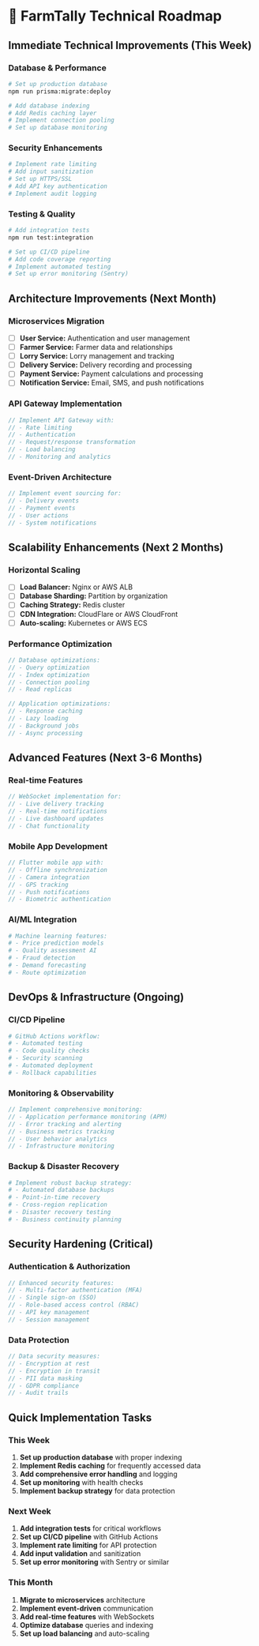 # 🔧 FarmTally Technical Roadmap

## Immediate Technical Improvements (This Week)

### **Database & Performance**
```bash
# Set up production database
npm run prisma:migrate:deploy

# Add database indexing
# Add Redis caching layer
# Implement connection pooling
# Set up database monitoring
```

### **Security Enhancements**
```bash
# Implement rate limiting
# Add input sanitization
# Set up HTTPS/SSL
# Add API key authentication
# Implement audit logging
```

### **Testing & Quality**
```bash
# Add integration tests
npm run test:integration

# Set up CI/CD pipeline
# Add code coverage reporting
# Implement automated testing
# Set up error monitoring (Sentry)
```

## Architecture Improvements (Next Month)

### **Microservices Migration**
- [ ] **User Service:** Authentication and user management
- [ ] **Farmer Service:** Farmer data and relationships
- [ ] **Lorry Service:** Lorry management and tracking
- [ ] **Delivery Service:** Delivery recording and processing
- [ ] **Payment Service:** Payment calculations and processing
- [ ] **Notification Service:** Email, SMS, and push notifications

### **API Gateway Implementation**
```typescript
// Implement API Gateway with:
// - Rate limiting
// - Authentication
// - Request/response transformation
// - Load balancing
// - Monitoring and analytics
```

### **Event-Driven Architecture**
```typescript
// Implement event sourcing for:
// - Delivery events
// - Payment events
// - User actions
// - System notifications
```

## Scalability Enhancements (Next 2 Months)

### **Horizontal Scaling**
- [ ] **Load Balancer:** Nginx or AWS ALB
- [ ] **Database Sharding:** Partition by organization
- [ ] **Caching Strategy:** Redis cluster
- [ ] **CDN Integration:** CloudFlare or AWS CloudFront
- [ ] **Auto-scaling:** Kubernetes or AWS ECS

### **Performance Optimization**
```typescript
// Database optimizations:
// - Query optimization
// - Index optimization
// - Connection pooling
// - Read replicas

// Application optimizations:
// - Response caching
// - Lazy loading
// - Background jobs
// - Async processing
```

## Advanced Features (Next 3-6 Months)

### **Real-time Features**
```typescript
// WebSocket implementation for:
// - Live delivery tracking
// - Real-time notifications
// - Live dashboard updates
// - Chat functionality
```

### **Mobile App Development**
```dart
// Flutter mobile app with:
// - Offline synchronization
// - Camera integration
// - GPS tracking
// - Push notifications
// - Biometric authentication
```

### **AI/ML Integration**
```python
# Machine learning features:
# - Price prediction models
# - Quality assessment AI
# - Fraud detection
# - Demand forecasting
# - Route optimization
```

## DevOps & Infrastructure (Ongoing)

### **CI/CD Pipeline**
```yaml
# GitHub Actions workflow:
# - Automated testing
# - Code quality checks
# - Security scanning
# - Automated deployment
# - Rollback capabilities
```

### **Monitoring & Observability**
```typescript
// Implement comprehensive monitoring:
// - Application performance monitoring (APM)
// - Error tracking and alerting
// - Business metrics tracking
// - User behavior analytics
// - Infrastructure monitoring
```

### **Backup & Disaster Recovery**
```bash
# Implement robust backup strategy:
# - Automated database backups
# - Point-in-time recovery
# - Cross-region replication
# - Disaster recovery testing
# - Business continuity planning
```

## Security Hardening (Critical)

### **Authentication & Authorization**
```typescript
// Enhanced security features:
// - Multi-factor authentication (MFA)
// - Single sign-on (SSO)
// - Role-based access control (RBAC)
// - API key management
// - Session management
```

### **Data Protection**
```typescript
// Data security measures:
// - Encryption at rest
// - Encryption in transit
// - PII data masking
// - GDPR compliance
// - Audit trails
```

## Quick Implementation Tasks

### **This Week**
1. **Set up production database** with proper indexing
2. **Implement Redis caching** for frequently accessed data
3. **Add comprehensive error handling** and logging
4. **Set up monitoring** with health checks
5. **Implement backup strategy** for data protection

### **Next Week**
1. **Add integration tests** for critical workflows
2. **Set up CI/CD pipeline** with GitHub Actions
3. **Implement rate limiting** for API protection
4. **Add input validation** and sanitization
5. **Set up error monitoring** with Sentry or similar

### **This Month**
1. **Migrate to microservices** architecture
2. **Implement event-driven** communication
3. **Add real-time features** with WebSockets
4. **Optimize database** queries and indexing
5. **Set up load balancing** and auto-scaling